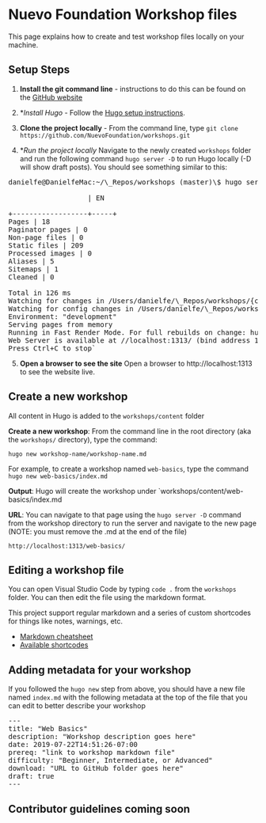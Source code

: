 # Nuevo Foundation Workshop files

This page explains how to create and test workshop files locally on your machine.

## Setup Steps

1. **Install the git command line** - instructions to do this can be found on the [GitHub website](https://help.github.com/en/articles/set-up-git)

2. \*_Install Hugo_ - Follow the [Hugo setup instructions](https://gohugo.io/getting-started/installing).

3. **Clone the project locally** - From the command line, type `git clone https://github.com/NuevoFoundation/workshops.git`

4. \*_Run the project locally_ Navigate to the newly created `workshops` folder and run the following command `hugo server -D` to run Hugo locally (-D will show draft posts). You should see something similar to this:

<pre>
danielfe@DanielfeMac:~/\_Repos/workshops (master)\$ hugo server -D

                   | EN

+------------------+-----+
Pages | 18
Paginator pages | 0
Non-page files | 0
Static files | 209
Processed images | 0
Aliases | 5
Sitemaps | 1
Cleaned | 0

Total in 126 ms
Watching for changes in /Users/danielfe/\_Repos/workshops/{content,data,layouts,static,themes}
Watching for config changes in /Users/danielfe/\_Repos/workshops/config.toml
Environment: "development"
Serving pages from memory
Running in Fast Render Mode. For full rebuilds on change: hugo server --disableFastRender
Web Server is available at //localhost:1313/ (bind address 127.0.0.1)
Press Ctrl+C to stop`
</pre>
5. **Open a browser to see the site** Open a browser to http://localhost:1313 to see the website live.

## Create a new workshop

All content in Hugo is added to the `workshops/content` folder

**Create a new workshop**: From the command line in the root directory (aka the `workshops/` directory), type the command:

`hugo new workshop-name/workshop-name.md`

For example, to create a workshop named `web-basics`, type the command `hugo new web-basics/index.md`

**Output**: Hugo will create the workshop under `workshops/content/web-basics/index.md

**URL**: You can navigate to that page using the `hugo server -D` command from the workshop directory to run the server and navigate to the new page (NOTE: you must remove the .md at the end of the file)

`http://localhost:1313/web-basics/`

## Editing a workshop file

You can open Visual Studio Code by typing `code .` from the `workshops` folder. You can then edit the file using the markdown format.

This project support regular markdown and a series of custom shortcodes for things like notes, warnings, etc.

- [Markdown cheatsheet](https://github.com/adam-p/markdown-here/wiki/Markdown-Cheatsheet)
- [Available shortcodes](https://docdock.netlify.com/shortcodes/)

## Adding metadata for your workshop

If you followed the `hugo new` step from above, you should have a new file named `index.md` with the following metadata at the top of the file that you can edit to better describe your workshop

<pre>
--- 
title: "Web Basics" 
description: "Workshop description goes here" 
date: 2019-07-22T14:51:26-07:00 
prereq: "link to workshop markdown file" 
difficulty: "Beginner, Intermediate, or Advanced" 
download: "URL to GitHub folder goes here" 
draft: true 
---
</pre>
## Contributor guidelines coming soon
